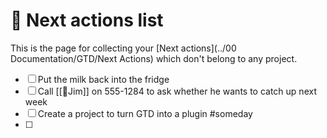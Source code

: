 # 📝 Next actions list

This is the page for collecting your [Next actions](../00 Documentation/GTD/Next Actions) which don't belong to any project.

- [ ] Put the milk back into the fridge
- [ ] Call [[👤Jim]] on 555-1284 to ask whether he wants to catch up next week
- [ ] Create a project to turn GTD into a plugin #someday
- [ ] 
